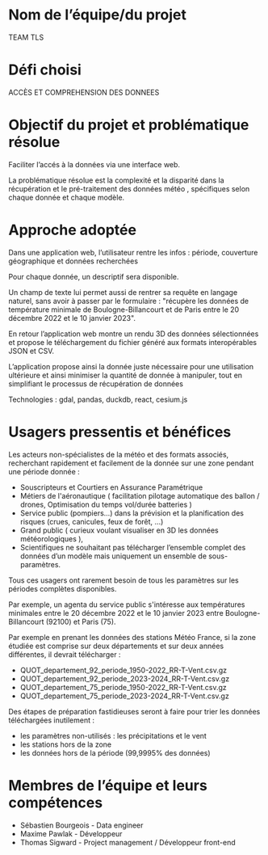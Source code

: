 # Nom de l’équipe/du projet
TEAM TLS


# Défi choisi
ACCÈS ET COMPREHENSION DES DONNEES


# Objectif du projet et problématique résolue
Faciliter l’accés à la données via une interface web. 

La problématique résolue est la complexité et la disparité dans la récupération et le pré-traitement des données météo , spécifiques selon chaque donnée et chaque modèle.


# Approche adoptée
Dans une application web, l’utilisateur rentre les infos : période, couverture géographique et données recherchées

Pour chaque donnée, un descriptif sera disponible.

Un champ de texte lui permet aussi de rentrer sa requête en langage naturel, sans avoir à passer par le formulaire : "récupère les données de température minimale de Boulogne-Billancourt et de Paris entre le 20 décembre 2022 et le 10 janvier 2023".

En retour l’application web montre un rendu 3D des données sélectionnées et propose le téléchargement du fichier généré aux formats interopérables JSON et CSV.

L’application propose ainsi la donnée juste nécessaire pour une utilisation ultérieure et ainsi minimiser la quantité de donnée à manipuler, tout en simplifiant le processus de récupération de données


Technologies : gdal, pandas, duckdb, react, cesium.js
  

# Usagers pressentis et bénéfices
Les acteurs non-spécialistes de la météo et des formats associés, recherchant rapidement et facilement de la donnée sur une zone pendant une période donnée :
* Souscripteurs et Courtiers en Assurance Paramétrique
* Métiers de l'aéronautique ( facilitation pilotage automatique des ballon / drones, Optimisation du temps vol/durée batteries )
* Service public (pompiers...) dans la prévision et la planification des risques (crues, canicules, feux de forêt, ...)
* Grand public ( curieux voulant visualiser en 3D les données météorologiques ),
* Scientifiques ne souhaitant pas télécharger l’ensemble complet des données d’un modèle mais uniquement un ensemble de sous-paramètres.

Tous ces usagers ont rarement besoin de tous les paramètres sur les périodes complètes disponibles. 

Par exemple, un agenta du service public s'intéresse aux températures minimales entre le 20 décembre 2022 et le 10 janvier 2023 entre Boulogne-Billancourt (92100) et Paris (75). 

Par exemple en prenant les données des stations Météo France, si la zone étudiée est comprise sur deux départements et sur deux années différentes, il devrait télécharger : 
- QUOT_departement_92_periode_1950-2022_RR-T-Vent.csv.gz
- QUOT_departement_92_periode_2023-2024_RR-T-Vent.csv.gz
- QUOT_departement_75_periode_1950-2022_RR-T-Vent.csv.gz
- QUOT_departement_75_periode_2023-2024_RR-T-Vent.csv.gz

Des étapes de préparation fastidieuses seront à faire pour trier les données téléchargées inutilement : 
- les paramètres non-utilisés : les précipitations et le vent
- les stations hors de la zone
- les données hors de la période (99,9995% des données) 

# Membres de l’équipe et leurs compétences
- Sébastien Bourgeois - Data engineer
- Maxime  Pawlak - Développeur
- Thomas Sigward - Project management / Développeur front-end
